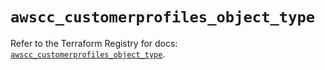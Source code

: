 # `awscc_customerprofiles_object_type`

Refer to the Terraform Registry for docs: [`awscc_customerprofiles_object_type`](https://registry.terraform.io/providers/hashicorp/awscc/0.70.0/docs/resources/customerprofiles_object_type).
